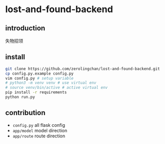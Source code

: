 # lost-and-found-backend

## introduction

失物招领

## install
```bash
git clone https://github.com/zerolingchan/lost-and-found-backend.git
cp config.py.example config.py
vim config.py # setup variable
# python3 -m venv venv # use virtual env
# source venv/bin/active # active virtual env
pip install -r requirements
python run.py
```

## contribution
- `config.py` all flask config 
- `app/model` model direction
- `app/route` route direction
